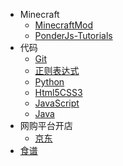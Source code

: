 * Minecraft
    * [MinecraftMod](Minecraft/MinecraftMod/前言.md)
    * [PonderJs-Tutorials](Minecraft/PonderJs-Tutorials/编者的话.md)
* 代码
    * [Git](Code/Git/前言.md)
    * [正则表达式](Code/RegularExpression/前言.md)
    * [Python](Code/Python/前言.md)
    * [Html5CSS3](Code/Html5CSS3/前言.md)
    * [JavaScript](Code/JavaScript/前言.md)
    * [Java](Code/Java/前言.md)
* 网购平台开店
    * [京东](OnlineShop/JD/前言.md)
* [食谱](Recipes/前言.md)
